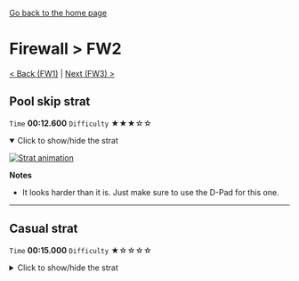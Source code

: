 [Go back to the home page](https://github.com/Doublevil/scbspeedrun)

# Firewall > FW2

[< Back (FW1)](https://github.com/Doublevil/scbspeedrun/blob/main/levels/FW/FW1.md) | [Next (FW3) >](https://github.com/Doublevil/scbspeedrun/blob/main/levels/FW/FW3.md)

## Pool skip strat

`Time` **00:12.600** `Difficulty` ★★★☆☆
<details open>
  <summary>Click to show/hide the strat</summary>

  [![Strat animation](https://github.com/Doublevil/scbspeedrun/blob/main/media/levels/FW/FW2_PoolSkip.webp)](https://github.com/Doublevil/scbspeedrun/blob/main/media/levels/FW/FW2_PoolSkip.mp4?raw=true)

  **Notes**
  - It looks harder than it is. Just make sure to use the D-Pad for this one.
</details>

---
## Casual strat

`Time` **00:15.000** `Difficulty` ★☆☆☆☆
<details>
  <summary>Click to show/hide the strat</summary>

  [![Strat animation](https://github.com/Doublevil/scbspeedrun/blob/main/media/levels/FW/FW2_CasualStrat.webp)](https://github.com/Doublevil/scbspeedrun/blob/main/media/levels/FW/FW2_CasualStrat.mp4?raw=true)
</details>
